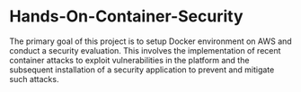 # Hands-On-Container-Security
The primary goal of this project is to setup Docker environment on AWS and conduct a security evaluation. This involves the implementation of recent container attacks to exploit vulnerabilities in the platform and the subsequent installation of a security application to prevent and mitigate such attacks.

